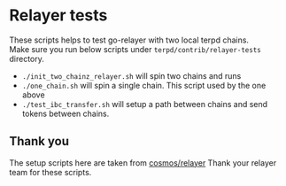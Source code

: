 # Relayer tests

These scripts helps to test go-relayer with two local terpd chains. \
Make sure you run below scripts under `terpd/contrib/relayer-tests` directory.

- `./init_two_chainz_relayer.sh` will spin two chains and runs
- `./one_chain.sh` will spin a single chain. This script used by the one above
- `./test_ibc_transfer.sh` will setup a path between chains and send tokens between chains.

## Thank you

The setup scripts here are taken from [cosmos/relayer](https://github.com/cosmos/relayer)
Thank your relayer team for these scripts.
